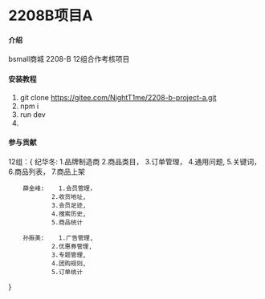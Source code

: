 # 2208B项目A

#### 介绍
bsmall商城
2208-B 12组合作考核项目

#### 安装教程

1.  git clone https://gitee.com/NightT1me/2208-b-project-a.git
2.  npm i
3.  run dev
4.  
#### 参与贡献

12组：{
		纪华冬:	1.品牌制造商
				2.商品类目，
				3.订单管理，
				4.通用问题,
				5.关键词，
				6.商品列表，
				7.商品上架
				
		薛金峰:	1.会员管理，
				2.收货地址,
				3.会员足迹,
				4.搜索历史,
				5.商品统计
				
		孙振美:	1.广告管理,
				2.优惠券管理,
				3.专题管理,
				4.团购规则,
				5.订单统计
}